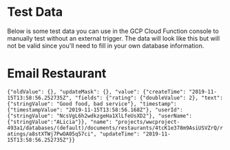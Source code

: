 # Test Data

Below is some test data you can use in the GCP Cloud Function console to manually test without an external trigger. The data will look like this but will not be valid since you'll need to fill in your own database information.

# Email Restaurant

`{"oldValue": {}, "updateMask": {}, "value": {"createTime": "2019-11-15T13:58:56.252735Z", "fields": {"rating": {"doubleValue": 2}, "text": {"stringValue": "Good food, bad service"}, "timestamp": {"timestampValue": "2019-11-15T13:58:56.168Z"}, "userId": {"stringValue": "NcsVgL6h2wdkzgeHa1XlLfeUsXD2"}, "userName": {"stringValue":"ALicia"}}, "name": "projects/wwcproject-493a1/databases/(default)/documents/restaurants/4tcK1e378m9AsiUSVZrQ/ratings/a8stXTWj7PwOA05q57ci", "updateTime": "2019-11-15T13:58:56.252735Z"}}`
